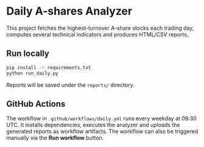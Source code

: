 # Daily A-shares Analyzer

This project fetches the highest-turnover A-share stocks each trading day,
computes several technical indicators and produces HTML/CSV reports.

## Run locally

```bash
pip install -r requirements.txt
python run_daily.py
```

Reports will be saved under the `reports/` directory.

## GitHub Actions

The workflow in `.github/workflows/daily.yml` runs every weekday at 09:30 UTC.
It installs dependencies, executes the analyzer and uploads the generated
reports as workflow artifacts. The workflow can also be triggered manually via
the **Run workflow** button.
